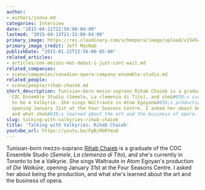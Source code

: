 ```yaml
---
author:
- authors/jenna.md
categories: Interview
date: "2015-04-11T22:56:00-04:00"
lastmod: "2015-04-13T21:33:00-04:00"
primary_image: https://res.cloudinary.com/schmopera/image/upload/v1545409169/media/webhook-uploads/1428807289284/rihab-temp.jpg.jpg
primary_image_credit: Jeff MacNab
publishDate: "2015-01-22T22:56:00-05:00"
related_articles:
- articles/one-mezzos-met-debut-i-just-cant-wait.md
related_companies:
- scene/companies/canadian-opera-company-ensemble-studio.md
related_people:
- scene/people/rihab-chaieb.md
short_description: ​Tunisian-born mezzo-soprano Rihab Chaieb is a graduate of the
  COC Ensemble Studio (Semele, La clemenza di Tito), and she&#039;s currently in Toronto
  to be a Valkyrie. She sings Waltraute in Atom Egoyan&#039;s production of Die Walküre,
  opening January 31st at the Four Seasons Centre. I asked her about being the production,
  and what she&#039;s learned about the art and the business of opera.
slug: talking-with-valkyries-rihab-chaieb
title: 'Talking with Valkyries: Rihab Chaieb'
youtube_url: https://youtu.be/FpBjRbRYmvQ
---
```


Tunisian-born mezzo-soprano [Rihab Chaieb](https://twitter.com/rihabchaieb) is a graduate of the COC Ensemble Studio (*Semele*, *La clemenza di Tito*), and she's currently in Toronto to be a Valkyrie. She sings Waltraute in Atom Egoyan's production of *Die Walküre*, opening January 31st at the Four Seasons Centre. I asked her about being the production, and what she's learned about the art and the business of opera.

